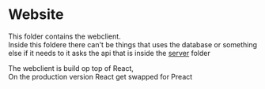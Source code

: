 # Website
This folder contains the webclient.  
Inside this foldere there can't be things that uses the database or something else if it needs to it asks the api that is inside the [server](/server) folder  
  
The webclient is build op top of React,  
On the production version React get swapped for Preact  